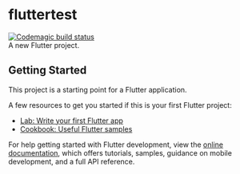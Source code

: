 # fluttertest
[![Codemagic build status](https://api.codemagic.io/apps/628fa187c7038f82f7e36b34/628fa187c7038f82f7e36b33/status_badge.svg)](https://codemagic.io/apps/628fa187c7038f82f7e36b34/628fa187c7038f82f7e36b33/latest_build)  
A new Flutter project.

## Getting Started

This project is a starting point for a Flutter application.

A few resources to get you started if this is your first Flutter project:

- [Lab: Write your first Flutter app](https://docs.flutter.dev/get-started/codelab)
- [Cookbook: Useful Flutter samples](https://docs.flutter.dev/cookbook)

For help getting started with Flutter development, view the
[online documentation](https://docs.flutter.dev/), which offers tutorials,
samples, guidance on mobile development, and a full API reference.
